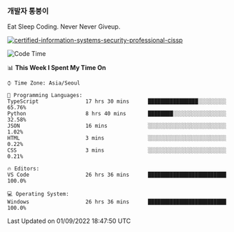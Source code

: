 ### 개발자 통붕이
Eat Sleep Coding.
Never Never Giveup.

[![certified-information-systems-security-professional-cissp](https://user-images.githubusercontent.com/44606727/157613689-acd84ec6-5f8f-4e79-89d9-a8d51f033634.png)](https://www.credly.com/badges/f394a010-85a0-450b-9136-8043af01d71c/public_url)

<!--START_SECTION:waka-->
![Code Time](http://img.shields.io/badge/Code%20Time-1%2C021%20hrs%2015%20mins-blue)

📊 **This Week I Spent My Time On** 

```text
⌚︎ Time Zone: Asia/Seoul

💬 Programming Languages: 
TypeScript               17 hrs 30 mins      ████████████████░░░░░░░░░   65.76% 
Python                   8 hrs 40 mins       ████████░░░░░░░░░░░░░░░░░   32.58% 
JSON                     16 mins             ░░░░░░░░░░░░░░░░░░░░░░░░░   1.02% 
HTML                     3 mins              ░░░░░░░░░░░░░░░░░░░░░░░░░   0.22% 
CSS                      3 mins              ░░░░░░░░░░░░░░░░░░░░░░░░░   0.21%

🔥 Editors: 
VS Code                  26 hrs 36 mins      █████████████████████████   100.0%

💻 Operating System: 
Windows                  26 hrs 36 mins      █████████████████████████   100.0%

```


 Last Updated on 01/09/2022 18:47:50 UTC
<!--END_SECTION:waka-->

